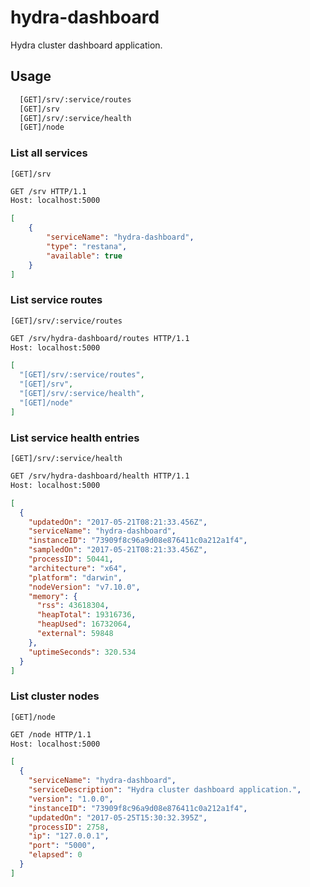 # hydra-dashboard
Hydra cluster dashboard application.

## Usage
```bash
  [GET]/srv/:service/routes
  [GET]/srv
  [GET]/srv/:service/health
  [GET]/node
```

### List all services
`[GET]/srv`
```bash
GET /srv HTTP/1.1
Host: localhost:5000
```
```json
[
    {
        "serviceName": "hydra-dashboard",
        "type": "restana",
        "available": true
    }
]
```

### List service routes
`[GET]/srv/:service/routes`
```bash
GET /srv/hydra-dashboard/routes HTTP/1.1
Host: localhost:5000
```
```json
[
  "[GET]/srv/:service/routes",
  "[GET]/srv",
  "[GET]/srv/:service/health",
  "[GET]/node"
]
```

### List service health entries
`[GET]/srv/:service/health`
```bash
GET /srv/hydra-dashboard/health HTTP/1.1
Host: localhost:5000
```
```json
[
  {
    "updatedOn": "2017-05-21T08:21:33.456Z",
    "serviceName": "hydra-dashboard",
    "instanceID": "73909f8c96a9d08e876411c0a212a1f4",
    "sampledOn": "2017-05-21T08:21:33.456Z",
    "processID": 50441,
    "architecture": "x64",
    "platform": "darwin",
    "nodeVersion": "v7.10.0",
    "memory": {
      "rss": 43618304,
      "heapTotal": 19316736,
      "heapUsed": 16732064,
      "external": 59848
    },
    "uptimeSeconds": 320.534
  }
]
```

### List cluster nodes
`[GET]/node`
```bash
GET /node HTTP/1.1
Host: localhost:5000
```
```json
[
  {
    "serviceName": "hydra-dashboard",
    "serviceDescription": "Hydra cluster dashboard application.",
    "version": "1.0.0",
    "instanceID": "73909f8c96a9d08e876411c0a212a1f4",
    "updatedOn": "2017-05-25T15:30:32.395Z",
    "processID": 2758,
    "ip": "127.0.0.1",
    "port": "5000",
    "elapsed": 0
  }
]
```